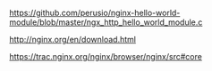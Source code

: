 https://github.com/perusio/nginx-hello-world-module/blob/master/ngx_http_hello_world_module.c

http://nginx.org/en/download.html

https://trac.nginx.org/nginx/browser/nginx/src#core
